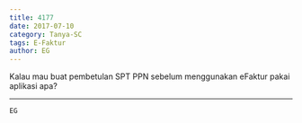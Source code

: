 ```yaml
---
title: 4177
date: 2017-07-10
category: Tanya-SC
tags: E-Faktur
author: EG
---
```


Kalau mau buat pembetulan SPT PPN sebelum menggunakan eFaktur pakai aplikasi apa?

---



`EG`
